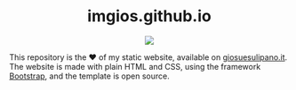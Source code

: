 <h1 align="center">imgios.github.io</h1>

<p align="center">
  <img src="https://img.shields.io/w3c-validation/html?preset=HTML%2C%20SVG%201.1%2C%20MathML%203.0%2C%20RDFa%20Lite%201.1&targetUrl=https%3A%2F%2Fgiosuesulipano.it%2F">
</p>

This repository is the :heart: of my static website, available on [giosuesulipano.it](http://giosuesulipano.it). The website is made with plain HTML and CSS, using the framework [Bootstrap](https://github.com/twbs/bootstrap), and the template is open source.
